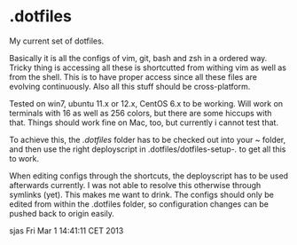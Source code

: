 .dotfiles
=========

My current set of dotfiles.

Basically it is all the configs of vim, git, bash and zsh in a ordered way.  Tricky thing is accessing all these is shortcutted from withing vim as well as from the shell.  This is to have proper access since all these files are evolving continuously.  Also all this stuff should be cross-platform.

Tested on win7, ubuntu 11.x or 12.x, CentOS 6.x to be working.  Will work on terminals with 16 as well as 256 colors, but there are some hiccups with that.  Things should work fine on Mac, too, but currently i cannot test that.

To achieve this, the *.dotfiles* folder has to be checked out into your ~ folder, and then use the right deployscript in .dotfiles/dotfiles-setup-*.* to get all this to work.

When editing configs through the shortcuts, the deployscript has to be used afterwards currently.  I was not able to resolve this otherwise through symlinks (yet).  This makes me want to drink.  The configs should only be edited from within the .dotfiles folder, so configuration changes can be pushed back to origin easily.


sjas
Fri Mar  1 14:41:11 CET 2013
